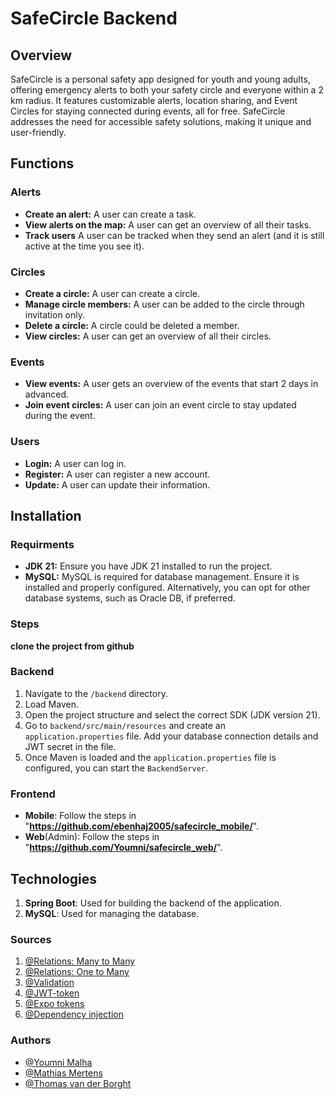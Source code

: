 # SafeCircle Backend
## Overview
SafeCircle is a personal safety app designed for youth and young adults, offering emergency alerts to both your safety circle and everyone within a 2 km radius. It features customizable alerts, location sharing, and Event Circles for staying connected during events, all for free. SafeCircle addresses the need for accessible safety solutions, making it unique and user-friendly.
## Functions

### Alerts
- **Create an alert:** A user can create a task.
- **View alerts on the map:** A user can get an overview of all their tasks.
- **Track users** A user can be tracked when they send an alert (and it is still active at the time you see it).

### Circles
- **Create a circle:** A user can create a circle.
- **Manage circle members:** A user can be added to the circle through invitation only.
- **Delete a circle:** A circle could be deleted a member.
- **View circles:** A user can get an overview of all their circles.

### Events
- **View events:** A user gets an overview of the events that start 2 days in advanced.
- **Join event circles:** A user can join an event circle to stay updated during the event.

### Users
- **Login:** A user can log in.
- **Register:** A user can register a new account.
- **Update:** A user can update their information.

## Installation
### Requirments
- **JDK 21:** Ensure you have JDK 21 installed to run the project.
- **MySQL:** MySQL is required for database management. Ensure it is installed and properly configured. Alternatively, you can opt for other database systems, such as Oracle DB, if preferred.

### Steps
**clone the project from github**

### Backend
1. Navigate to the `/backend` directory.
2. Load Maven.
3. Open the project structure and select the correct SDK (JDK version 21).
4. Go to `backend/src/main/resources` and create an `application.properties` file. Add your database connection details and JWT secret in the file.
5. Once Maven is loaded and the `application.properties` file is configured, you can start the `BackendServer`.

### Frontend
- **Mobile**: Follow the steps in "**https://github.com/ebenhaj2005/safecircle_mobile/**".
- **Web**(Admin): Follow the steps in "**https://github.com/Youmni/safecircle_web/**".
  
## Technologies
1. **Spring Boot**: Used for building the backend of the application.
2. **MySQL**: Used for managing the database.

### Sources
1. [@Relations: Many to Many](https://www.baeldung.com/jpa-many-to-many)
2. [@Relations: One to Many](https://www.baeldung.com/hibernate-one-to-many)
3. [@Validation](https://www.baeldung.com/spring-boot-bean-validation)
4. [@JWT-token](https://connect2id.com/products/nimbus-jose-jwt)
5. [@Expo tokens](https://chatgpt.com/share/677d19ab-dc00-8002-a0f6-945cd41e8214)
6. [@Dependency injection](https://medium.com/@reetesh043/spring-boot-dependency-injection-137f85f84590)

### Authors
- [@Youmni Malha](https://github.com/Youmni)
- [@Mathias Mertens](https://github.com/mathias782)
- [@Thomas van der Borght](https://github.com/ThomasVanderBorght)
